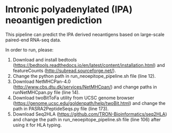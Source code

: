 # Intronic polyadenylated (IPA) neoantigen prediction

This pipeline can predict the IPA derived neoantigens based on large-scale paired-end RNA-seq data.

In order to run, please:
1) Download and install bedtools (https://bedtools.readthedocs.io/en/latest/content/installation.html) and featureCounts (http://subread.sourceforge.net/).
2) Change the python path in run_neoepitope_pipeline.sh file (line 12).
3) Download NetMHCPan-4.0 (http://www.cbs.dtu.dk/services/NetMHCpan/) and change paths in runNetMHCpan.py file (line 14).
4) Download twoBitToFa utility from UCSC genome browser (https://genome.ucsc.edu/goldenpath/help/twoBit.html) and change the path in PASRA2PeptideSeqs.py file (line 173).
5) Download Seq2HLA (https://github.com/TRON-Bioinformatics/seq2HLA) and change the path in run_neoepitope_pipeline.sh file (line 106) after using it for HLA typing.
